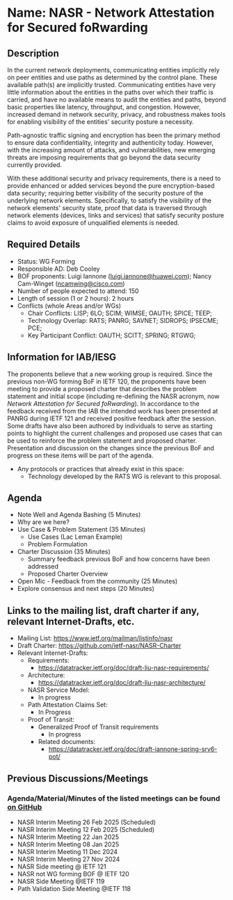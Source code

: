 # Name: NASR - Network Attestation for Secured foRwarding

## Description

<!-- Replace this with a few paragraphs describing the BOF request.
Fill in the details below. Keep items in the order they appear here.-->

In the current network deployments, communicating entities implicitly rely on peer entities and use paths as determined by the control plane.
These available path(s) are implicitly trusted.
Communicating entities have very little information about the entities in the paths over which their traffic is carried, and have no available means to audit the entities and paths, beyond basic properties like latency, throughput, and congestion.
However, increased demand in network security, privacy, and robustness makes tools for enabling visibility of the entities' security posture a necessity.

Path-agnostic traffic signing and encryption has been the primary method to ensure data confidentiality, integrity and authenticity today.
However, with the increasing amount of attacks, and vulnerabilities, new emerging threats are imposing requirements that go beyond the data security currently provided.

With these additional security and privacy requirements, there is a need to provide enhanced or added services beyond the pure encryption-based data security; requiring better visibility of the security posture of the underlying network elements.
Specifically, to satisfy the visibility of the network elements' security state, proof that data is traversed through network elements (devices, links and services) that satisfy security posture claims to avoid exposure of unqualified elements is needed.

## Required Details

- Status: WG Forming
- Responsible AD: Deb Cooley
- BOF proponents: Luigi Iannone (luigi.iannone@huawei.com); Nancy Cam-Winget (ncamwing@cisco.com)
- Number of people expected to attend: 150
- Length of session (1 or 2 hours): 2 hours
- Conflicts (whole Areas and/or WGs)
  - Chair Conflicts: LISP; 6LO; SCIM; WIMSE; OAUTH; SPICE; TEEP;
  - Technology Overlap: RATS; PANRG; SAVNET; SIDROPS; IPSECME; PCE;
  - Key Participant Conflict:  OAUTH; SCITT; SPRING; RTGWG;

## Information for IAB/IESG

<!-- 
To allow evaluation of your proposal, please include the following items:
- Any protocols or practices that already exist in this space:
- Which (if any) modifications to existing protocols or practices are required:
- Which (if any) entirely new protocols or practices are required:
- Open source projects (if any) implementing this work:
-->

The proponents believe that a new working group is required.
Since the previous non-WG forming BoF in IETF 120, the proponents have been meeting to provide a proposed charter that describes the problem statement and initial scope (including re-defining the NASR acronym, now *Network Attestation for Secured foRwarding*).
In accordance to the feedback received from the IAB the intended work has been presented at PANRG during IETF 121 and received positive feedback after the session.
Some drafts have also been authored by individuals to serve as starting points to highlight the current challenges and proposed use cases that can be used to reinforce the problem statement and proposed charter.
Presentation and discussion on the changes since the previous BoF and progress on these items will be part of the agenda.

- Any protocols or practices that already exist in this space:
  - Technology developed by the RATS WG is relevant to this proposal.

## Agenda

- Note Well and Agenda Bashing (5 Minutes) 
- Why are we here?
- Use Case & Problem Statement (35 Minutes)
  - Use Cases (Lac Leman Example)
  - Problem Formulation
- Charter Discussion (35 Minutes)
  - Summary feedback previous BoF and how concerns have been addressed
  - Proposed Charter Overview
- Open Mic - Feedback from the community (25 Minutes)
- Explore consensus and next steps (20 Minutes)

## Links to the mailing list, draft charter if any, relevant Internet-Drafts, etc.

- Mailing List: https://www.ietf.org/mailman/listinfo/nasr
- Draft Charter: https://github.com/ietf-nasr/NASR-Charter
- Relevant Internet-Drafts:
  - Requirements:
    - https://datatracker.ietf.org/doc/draft-liu-nasr-requirements/
  - Architecture:
    - https://datatracker.ietf.org/doc/draft-liu-nasr-architecture/
  - NASR Service Model:
    - In progress
  - Path Attestation Claims Set:
    - In Progress
  - Proof of Transit:
    - Generalized Proof of Transit requirements
      - In progress
    - Related documents:
      - https://datatracker.ietf.org/doc/draft-iannone-spring-srv6-pot/

## Previous Discussions/Meetings  

### Agenda/Material/Minutes of the listed meetings can be found [on GitHub](https://github.com/ietf-nasr/NASR-Meetings)

- NASR Interim Meeting 26 Feb 2025 (Scheduled)
- NASR Interim Meeting 12 Feb 2025 (Scheduled)
- NASR Interim Meeting 22 Jan 2025 
- NASR Interim Meeting 08 Jan 2025
- NASR Interim Meeting 11 Dec 2024
- NASR Interim Meeting 27 Nov 2024
- NASR Side meeting @ IETF 121
- NASR not WG forming BOF @ IETF 120
- NASR Side Meeting @IETF 119
- Path Validation Side Meeting @IETF 118
